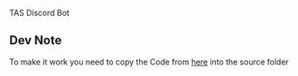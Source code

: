 TAS Discord Bot

## Dev Note
To make it work you need to copy the Code from [here](https://github.com/DV8FromTheWorld/JDA/tree/feature/slash-commands) into the source folder